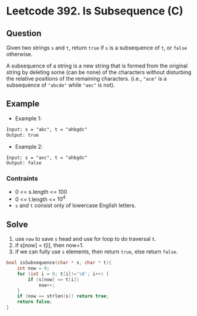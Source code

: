 # Leetcode 392. Is Subsequence (C)
## Question 
Given two strings `s` and `t`, return `true` if `s` is a subsequence of `t`, or `false` otherwise.

A subsequence of a string is a new string that is formed from the original string by deleting some (can be none) of the characters without disturbing the relative positions of the remaining characters. (i.e., `"ace"` is a subsequence of `"abcde"` while `"aec"` is not).


## Example
* Example 1:
```html
Input: s = "abc", t = "ahbgdc"
Output: true
```

* Example 2:
```html
Input: s = "axc", t = "ahbgdc"
Output: false
```

### Contraints
* 0 <= s.length <= 100
* 0 <= t.length <= $10^4$
* `s` and `t` consist only of lowercase English letters.
## Solve
1. use `now` to save `s` head and use for loop to do traversal `t`.
2. if s[now] = t[i], then now+1.
3. if we can fully use `s` elements, then return `true`, else return `false`.

```c
bool isSubsequence(char * s, char * t){
    int now = 0;
    for (int i = 0; t[i]!='\0'; i++) {
        if (s[now] == t[i])
            now++;
    }
    if (now == strlen(s)) return true;
    return false;
}
```
